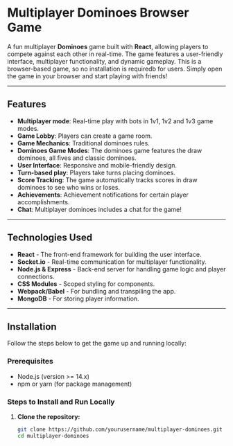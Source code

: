 # Multiplayer Dominoes Browser Game

A fun multiplayer **Dominoes** game built with **React**, allowing players to compete against each other in real-time. The game features a user-friendly interface, multiplayer functionality, and dynamic gameplay. This is a browser-based game, so no installation is requiredb for users.
Simply open the game in your browser and start playing with friends!

---

## Features

- **Multiplayer mode**: Real-time play with bots in 1v1, 1v2 and 1v3 game modes.
- **Game Lobby**: Players can create a game room.
- **Game Mechanics**: Traditional dominoes rules.
- **Dominoes Game Modes**: The dominoes game features the draw dominoes, all fives and classic dominoes.
- **User Interface**: Responsive and mobile-friendly design.
- **Turn-based play**: Players take turns placing dominoes.
- **Score Tracking**: The game automatically tracks scores in draw dominoes to see who wins or loses.
- **Achievements**: Achievement notifications for certain player accomplishments.
- **Chat**: Multiplayer dominoes includes a chat for the game!

---

## Technologies Used

- **React** - The front-end framework for building the user interface.
- **Socket.io** - Real-time communication for multiplayer functionality.
- **Node.js & Express** - Back-end server for handling game logic and player connections.
- **CSS Modules** - Scoped styling for components.
- **Webpack/Babel** - For bundling and transpiling the app.
- **MongoDB** - For storing player information.

---

## Installation

Follow the steps below to get the game up and running locally:

### Prerequisites

- Node.js (version >= 14.x)
- npm or yarn (for package management)

### Steps to Install and Run Locally

1. **Clone the repository:**

   ```bash
   git clone https://github.com/yourusername/multiplayer-dominoes.git
   cd multiplayer-dominoes
